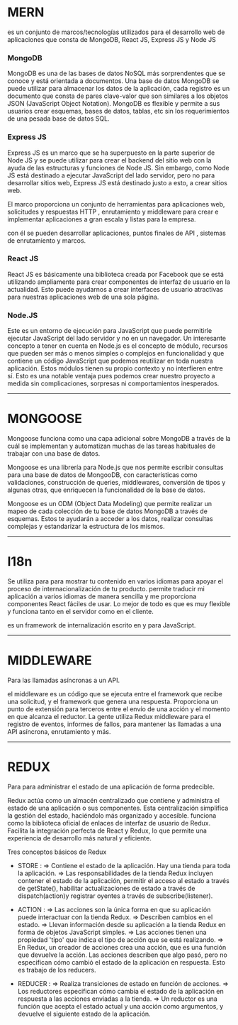 # MERN
es un conjunto de marcos/tecnologías utilizados para el desarrollo web de aplicaciones que consta de MongoDB, React JS, Express JS y Node JS

### MongoDB

MongoDB es una de las bases de datos NoSQL más sorprendentes que se conoce y está orientada a documentos. 
Una base de datos MongoDB se puede utilizar para almacenar los datos de la aplicación, 
cada registro es un documento que consta de pares clave-valor que son similares a los objetos JSON (JavaScript Object Notation). 
MongoDB es flexible y permite a sus usuarios crear esquemas, bases de datos, tablas, etc 
sin los requerimientos de una pesada base de datos SQL.

### Express JS

Express JS es un marco que se ha superpuesto en la parte superior de Node JS 
y se puede utilizar para crear el backend del sitio web con la ayuda de las estructuras y funciones de Node JS. 
Sin embargo, como Node JS está destinado a ejecutar JavaScript del lado servidor, pero no para desarrollar sitios web, 
Express JS está destinado justo a esto, a crear sitios web.

El marco proporciona un conjunto de herramientas para aplicaciones web, solicitudes y respuestas HTTP ,
enrutamiento y middleware para crear e implementar aplicaciones a gran escala y listas para la empresa.

con él se pueden desarrollar aplicaciones, puntos finales de API , sistemas de enrutamiento y marcos.


### React JS

React JS es básicamente una biblioteca creada por Facebook que se está utilizando ampliamente
para crear componentes de interfaz de usuario en la actualidad. 
Esto puede ayudarnos a crear interfaces de usuario atractivas para nuestras aplicaciones web de una sola página.

### Node.JS

Este es un entorno de ejecución para JavaScript que puede permitirle ejecutar JavaScript del lado servidor y no en un navegador.
Un interesante concepto a tener en cuenta en Node.js es el concepto de módulo, 
recursos que pueden ser más o menos simples o complejos en funcionalidad
y que contiene un código JavaScript que podemos reutilizar en toda nuestra aplicación.
Estos módulos tienen su propio contexto y no interfieren entre sí.
Esto es una notable ventaja pues podemos crear nuestro proyecto a medida sin complicaciones, 
sorpresas ni comportamientos inesperados.

---
# MONGOOSE

Mongoose funciona como una capa adicional sobre MongoDB a través de la cuál se implementan y automatizan muchas de las tareas habituales de trabajar con una base de datos.

Mongoose es una librería para Node.js que nos permite escribir consultas para una base de datos de MongooDB, con características como validaciones, construcción de queries, middlewares, conversión de tipos y algunas otras, que enriquecen la funcionalidad de la base de datos.

Mongoose es un ODM (Object Data Modeling) que permite realizar un mapeo de cada colección de tu base de datos MongoDB a través de esquemas. Estos te ayudarán a acceder a los datos, realizar consultas complejas y estandarizar la estructura de los mismos.

---

# I18n

Se utiliza para para mostrar tu contenido en varios idiomas para apoyar el proceso de internacionalización de tu producto.
permite traducir mi aplicación a varios idiomas de manera sencilla y me proporciona componentes React fáciles de usar. Lo mejor de todo es que es muy flexible y funciona tanto en el servidor como en el cliente.

es un framework de internalización escrito en y para JavaScript.

---

# MIDDLEWARE

Para las llamadas asíncronas a un API.

el middleware es un código que se ejecuta entre el framework que recibe una solicitud, y el framework que genera una respuesta.
Proporciona un punto de extensión para terceros entre el envío de una acción y el momento en que alcanza el reductor. La gente utiliza Redux middleware para el registro de eventos, informes de fallos, para mantener las llamadas a una API asíncrona, enrutamiento y más.

---

# REDUX

Para para administrar el estado de una aplicación de forma predecible.

Redux actúa como un almacén centralizado que contiene y administra el estado de una aplicación o sus componentes. Esta centralización simplifica la gestión del estado, haciéndolo más organizado y accesible.
funciona como la biblioteca oficial de enlaces de interfaz de usuario de Redux. Facilita la integración perfecta de React y Redux, lo que permite una experiencia de desarrollo más natural y eficiente.

Tres conceptos básicos de Redux

- STORE  :
=> Contiene el estado de la aplicación. Hay una tienda para toda la aplicación.
=> Las responsabilidades de la tienda Redux incluyen contener el estado de la aplicación, permitir el acceso al estado a través de getState(),
habilitar actualizaciones de estado a través de dispatch(action)y registrar oyentes a través de subscribe(listener).

- ACTION :
=> Las acciones son la única forma en que su aplicación puede interactuar con la tienda Redux.
=> Describen cambios en el estado.
=> Llevan información desde su aplicación a la tienda Redux en forma de objetos JavaScript simples.
=> Las acciones tienen una propiedad 'tipo' que indica el tipo de acción que se está realizando.
=> En Redux, un creador de acciones crea una acción, que es una función que devuelve la acción.
Las acciones describen que algo pasó, pero no especifican cómo cambió el estado de la aplicación en respuesta. Esto es trabajo de los reducers.

- REDUCER :
=> Realiza transiciones de estado en función de acciones.
=> Los reductores especifican cómo cambia el estado de la aplicación en respuesta a las acciones enviadas a la tienda.
=> Un reductor es una función que acepta el estado actual y una acción como argumentos, y devuelve el siguiente estado de la aplicación.

